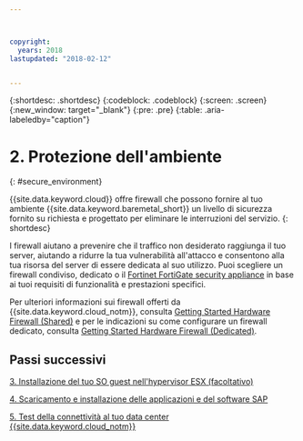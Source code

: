 ```yaml
---



copyright:
  years: 2018
lastupdated: "2018-02-12"


---
```


{:shortdesc: .shortdesc}
{:codeblock: .codeblock}
{:screen: .screen}
{:new_window: target="_blank"}
{:pre: .pre}
{:table: .aria-labeledby="caption"}

# 2. Protezione dell'ambiente
{: #secure_environment}

{{site.data.keyword.cloud}} offre firewall che possono fornire al tuo ambiente {{site.data.keyword.baremetal_short}} un livello di sicurezza fornito su richiesta e progettato per eliminare le interruzioni del servizio.
{: shortdesc}

I firewall aiutano a prevenire che il traffico non desiderato raggiunga il tuo server, aiutando a ridurre la tua vulnerabilità all'attacco e consentono alla tua risorsa del server di essere dedicata al suo utilizzo. Puoi scegliere un firewall condiviso, dedicato o il [Fortinet FortiGate security appliance](https://console.bluemix.net/docs/infrastructure/fortigate-10g/getting-started.html#getting-started-with-fortigate-security-appliance-10gbs) in base ai tuoi requisiti di funzionalità e prestazioni specifici.

Per ulteriori informazioni sui firewall offerti da {{site.data.keyword.cloud_notm}}, consulta [Getting Started Hardware Firewall (Shared)](https://console.bluemix.net/docs/infrastructure/hardware-firewall-shared/getting-started.html#getting-started) e per le indicazioni su come configurare un firewall dedicato, consulta [Getting Started Hardware Firewall (Dedicated)](https://console.bluemix.net/docs/infrastructure/hardware-firewall-dedicated/getting-started.html#getting-started).

## Passi successivi

  [3. Installazione del tuo SO guest nell'hypervisor ESX (facoltativo)](/docs/infrastructure/sap-hana/hana-installing-guest-operating-system-VMware-deployments.html)

  [4. Scaricamento e installazione delle applicazioni e del software SAP](/docs/infrastructure/sap-hana/hana-installing-SAP-landscape.html)
  
  [5. Test della connettività al tuo data center {{site.data.keyword.cloud_notm}}](/docs/infrastructure/sap-hana/hana-testing-connectivity.html)
